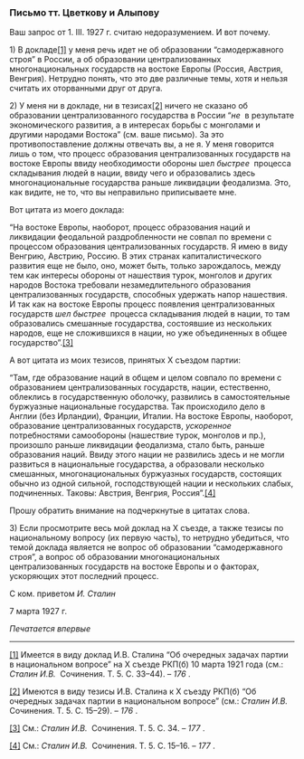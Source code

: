 ### Письмо тт. Цветкову и Алыпову

Ваш запрос от 1. III. 1927 г. считаю недоразумением. И вот почему.

1) В докладе[[1]](#_ftn1) у меня речь идет не об образовании “самодержавного строя” в России, а об образовании централизованных многонациональных государств на востоке Европы (Россия, Австрия, Венгрия). Нетрудно понять, что это две различные темы, хотя и нельзя считать их оторванными друг от друга.

2) У меня ни в докладе, ни в тезисах[[2]](#_ftn2) ничего не сказано об образовании централизованного государства в России “_не_  в результате экономического развития, а в интересах борьбы с монголами и другими народами Востока” (см. ваше письмо). За это противопоставление должны отвечать вы, а не я. У меня говорится лишь о том, что процесс образования централизованных государств на востоке Европы ввиду необходимости обороны шел _быстрее_  процесса складывания людей в нации, ввиду чего и образовались здесь многонациональные государства раньше ликвидации феодализма. Это, как видите, не то, что вы неправильно приписываете мне.

Вот цитата из моего доклада:

“На востоке Европы, наоборот, процесс образования наций и ликвидации феодальной раздробленности не совпал по времени с процессом образования централизованных государств. Я имею в виду Венгрию, Австрию, Россию. В этих странах капиталистического развития еще не было, оно, может быть, только зарождалось, между тем как интересы обороны от нашествия турок, монголов и других народов Востока требовали незамедлительного образования централизованных государств, способных удержать напор нашествия. И так как на востоке Европы процесс появления централизованных государств _шел быстрее_  процесса складывания людей в нации, то там образовались смешанные государства, состоявшие из нескольких народов, еще не сложившихся в нации, но уже объединенных в общее государство”.[[3]](#_ftn3)

А вот цитата из моих тезисов, принятых Х съездом партии:

“Там, где образование наций в общем и целом совпало по времени с образованием централизованных государств, нации, естественно, облеклись в государственную оболочку, развились в самостоятельные буржуазные национальные государства. Так происходило дело в Англии (без Ирландии), Франции, Италии. На востоке Европы, наоборот, образование централизованных государств, _ускоренное_  потребностями самообороны (нашествие турок, монголов и пр.), произошло раньше ликвидации феодализма, стало быть, раньше образования наций. Ввиду этого нации не развились здесь и не могли развиться в национальные государства, а образовали несколько смешанных, многонациональных буржуазных государств, состоящих обычно из одной сильной, господствующей нации и нескольких слабых, подчиненных. Таковы: Австрия, Венгрия, Россия”.[[4]](#_ftn4)

Прошу обратить внимание на подчеркнутые в цитатах слова.

3) Если просмотрите весь мой доклад на Х съезде, а также тезисы по национальному вопросу (их первую часть), то нетрудно убедиться, что темой доклада является не вопрос об образовании “самодержавного строя”, а вопрос об образовании многонациональных централизованных государств на востоке Европы и о факторах, ускоряющих этот последний процесс.

С ком. приветом _И. Сталин_

7 марта 1927 г.

_Печатается впервые_

  

---

[[1]](#_ftnref1) Имеется в виду доклад И.В. Сталина “Об очередных задачах партии в национальном вопросе” на Х съезде РКП(б) 10 марта 1921 года (см.: _Сталин И.В._  Сочинения. Т. 5. С. 33–44). – _176_ .

[[2]](#_ftnref2) Имеются в виду тезисы И.В. Сталина к Х съезду РКП(б) “Об очередных задачах партии в национальном вопросе” (см.: _Сталин И.В._  Сочинения. Т. 5. С. 15–29). – _176_ .

[[3]](#_ftnref3) См.: _Сталин И.В._  Сочинения. Т. 5. С. 34. – _177_ .

[[4]](#_ftnref4) См.: _Сталин И.В._  Сочинения. Т. 5. С. 15–16. – _177_ .